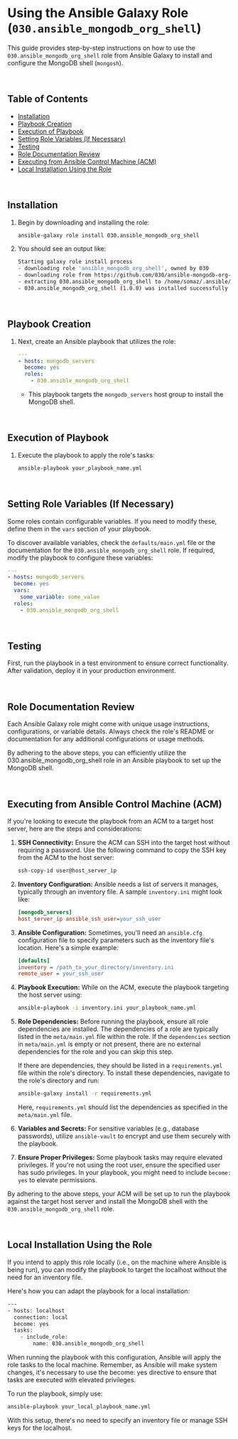 # Using the Ansible Galaxy Role (`030.ansible_mongodb_org_shell`)

This guide provides step-by-step instructions on how to use the `030.ansible_mongodb_org_shell` role from Ansible Galaxy to install and configure the MongoDB shell (`mongosh`).

<br/>

## Table of Contents

- [Installation](#installation)
- [Playbook Creation](#playbook-creation)
- [Execution of Playbook](#execution-of-playbook)
- [Setting Role Variables (If Necessary)](#setting-role-variables-if-necessary)
- [Testing](#testing)
- [Role Documentation Review](#role-documentation-review)
- [Executing from Ansible Control Machine (ACM)](#executing-from-ansible-control-machine-acm)
- [Local Installation Using the Role](#local-installation-using-the-role)

<br/>

## Installation

1. Begin by downloading and installing the role:
    ```bash
    ansible-galaxy role install 030.ansible_mongodb_org_shell
    ```

2. You should see an output like:
    ```bash
    Starting galaxy role install process
    - downloading role 'ansible_mongodb_org_shell', owned by 030
    - downloading role from https://github.com/030/ansible-mongodb-org-shell/archive/1.0.0.tar.gz
    - extracting 030.ansible_mongodb_org_shell to /home/somaz/.ansible/roles/030.ansible_mongodb_org_shell
    - 030.ansible_mongodb_org_shell (1.0.0) was installed successfully
    ```

<br/>

## Playbook Creation

1. Next, create an Ansible playbook that utilizes the role:
    ```yaml
    ---
    - hosts: mongodb_servers
      become: yes
      roles:
        - 030.ansible_mongodb_org_shell
    ```
   - This playbook targets the `mongodb_servers` host group to install the MongoDB shell.

<br/>

## Execution of Playbook

1. Execute the playbook to apply the role's tasks:
    ```bash
    ansible-playbook your_playbook_name.yml
    ```

<br/>

## Setting Role Variables (If Necessary)

Some roles contain configurable variables. If you need to modify these, define them in the `vars` section of your playbook.

To discover available variables, check the `defaults/main.yml` file or the documentation for the `030.ansible_mongodb_org_shell` role. If required, modify the playbook to configure these variables:

```yaml
---
- hosts: mongodb_servers
  become: yes
  vars:
    some_variable: some_value
  roles:
    - 030.ansible_mongodb_org_shell
```

<br/>

## Testing
First, run the playbook in a test environment to ensure correct functionality. After validation, deploy it in your production environment.

<br/>

## Role Documentation Review
Each Ansible Galaxy role might come with unique usage instructions, configurations, or variable details. Always check the role's README or documentation for any additional configurations or usage methods.

By adhering to the above steps, you can efficiently utilize the 030.ansible_mongodb_org_shell role in an Ansible playbook to set up the MongoDB shell.

<br/>

## Executing from Ansible Control Machine (ACM)

If you're looking to execute the playbook from an ACM to a target host server, here are the steps and considerations:

1. **SSH Connectivity:** Ensure the ACM can SSH into the target host without requiring a password. Use the following command to copy the SSH key from the ACM to the host server:
    ```bash
    ssh-copy-id user@host_server_ip
    ```

2. **Inventory Configuration:** Ansible needs a list of servers it manages, typically through an inventory file. A sample `inventory.ini` might look like:
    ```ini
    [mongodb_servers]
    host_server_ip ansible_ssh_user=your_ssh_user
    ```

3. **Ansible Configuration:** Sometimes, you'll need an `ansible.cfg` configuration file to specify parameters such as the inventory file's location. Here's a simple example:
    ```ini
    [defaults]
    inventory = /path_to_your_directory/inventory.ini
    remote_user = your_ssh_user
    ```

4. **Playbook Execution:** While on the ACM, execute the playbook targeting the host server using:
    ```bash
    ansible-playbook -i inventory.ini your_playbook_name.yml
    ```

5. **Role Dependencies:** Before running the playbook, ensure all role dependencies are installed. The dependencies of a role are typically listed in the `meta/main.yml` file within the role. If the `dependencies` section in `meta/main.yml` is empty or not present, there are no external dependencies for the role and you can skip this step.

    If there are dependencies, they should be listed in a `requirements.yml` file within the role's directory. To install these dependencies, navigate to the role's directory and run:
    ```bash
    ansible-galaxy install -r requirements.yml
    ```
    Here, `requirements.yml` should list the dependencies as specified in the `meta/main.yml` file.

6. **Variables and Secrets:** For sensitive variables (e.g., database passwords), utilize `ansible-vault` to encrypt and use them securely with the playbook.

7. **Ensure Proper Privileges:** Some playbook tasks may require elevated privileges. If you're not using the root user, ensure the specified user has sudo privileges. In your playbook, you might need to include `become: yes` to elevate permissions.

By adhering to the above steps, your ACM will be set up to run the playbook against the target host server and install the MongoDB shell with the `030.ansible_mongodb_org_shell` role.

<br/>

## Local Installation Using the Role
If you intend to apply this role locally (i.e., on the machine where Ansible is being run), you can modify the playbook to target the localhost without the need for an inventory file.

Here's how you can adapt the playbook for a local installation:
```bash
---
- hosts: localhost
  connection: local
  become: yes
  tasks:
    - include_role:
        name: 030.ansible_mongodb_org_shell
```

When running the playbook with this configuration, Ansible will apply the role tasks to the local machine. Remember, as Ansible will make system changes, it's necessary to use the become: yes directive to ensure that tasks are executed with elevated privileges.

To run the playbook, simply use:
```bash
ansible-playbook your_local_playbook_name.yml
```

With this setup, there's no need to specify an inventory file or manage SSH keys for the localhost.
